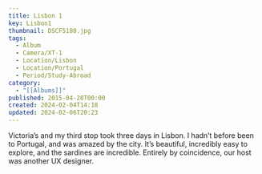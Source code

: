 ```yaml
---
title: Lisbon 1
key: Lisbon1
thumbnail: DSCF5180.jpg
tags:
  - Album
  - Camera/XT-1
  - Location/Lisbon
  - Location/Portugal
  - Period/Study-Abroad
category:
  - "[[Albums]]"
published: 2015-04-20T00:00
created: 2024-02-04T14:18
updated: 2024-02-06T20:23
---
```

Victoria’s and my third stop took three days in Lisbon. I hadn’t before been to Portugal, and was amazed by the city. It’s beautiful, incredibly easy to explore, and the sardines are incredible. Entirely by coincidence, our host was another UX designer.
